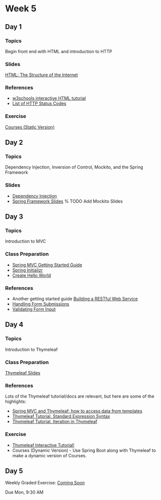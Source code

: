 # Week 5

## Day 1

### Topics

Begin front end with HTML and introduction to HTTP

### Slides

[HTML: The Structure of the Internet](https://wecancodeit.github.io/java-slides/frontend/html/#/)

### References

* [w3schools interactive HTML tutorial](https://www.w3schools.com/html/default.asp)
* [List of HTTP Status Codes](https://en.wikipedia.org/wiki/List_of_HTTP_status_codes)

### Exercise

[Courses (Static Version)](https://wecancodeit.github.io/java-exercises/courses)

## Day 2

### Topics

Dependency Injection, Inversion of Control, Mockito, and the Spring Framework

### Slides

* [Dependency Injection](https://wecancodeit.github.io/java-slides/objects/dependency-injection/)
* [Spring Framework Slides](https://wecancodeit.github.io/java-slides/spring/spring-boot/)
  % TODO Add Mockito Slides

## Day 3

### Topics

Introduction to MVC

### Class Preparation

* [Spring MVC Getting Started Guide](https://wecancodeit.github.io/java-resources/spring/getting-started-guides/project-setup/)
* [Spring Initializr](http://start.spring.io/)
* [Create Hello World](https://spring.io/guides/gs/serving-web-content/)

### References

* Another getting started guide [Building a RESTful Web Service](https://spring.io/guides/gs/rest-service/)
* [Handling Form Submissions](https://spring.io/guides/gs/handling-form-submission/)
* [Validating Form Input](https://spring.io/guides/gs/validating-form-input/)

## Day 4

### Topics

Introduction to Thymeleaf

### Class Preparation

[Thymeleaf Slides](https://wecancodeit.github.io/java-slides/web/thymeleaf/)

### References

Lots of the Thymeleaf tutorial/docs are relevant, but here are some of the highlights:

- [Spring MVC and Thymeleaf: how to access data from templates](http://www.thymeleaf.org/doc/articles/springmvcaccessdata.html)
- [Thymeleaf Tutorial, Standard Expression Syntax](http://www.thymeleaf.org/doc/tutorials/3.0/usingthymeleaf.html#standard-expression-syntax)
- [Thymeleaf Tutorial, Iteration in Thymeleaf](http://www.thymeleaf.org/doc/tutorials/3.0/usingthymeleaf.html#iteration)

### Exercise

- [Thymeleaf Interactive Tutorial!](http://itutorial.thymeleaf.org/)
- Courses (Dynamic Version) - Use Spring Boot along with Thymeleaf to make a dynamic version of Courses.

## Day 5

Weekly Graded Exercise: [Coming Soon]()

Due Mon, 9:30 AM
